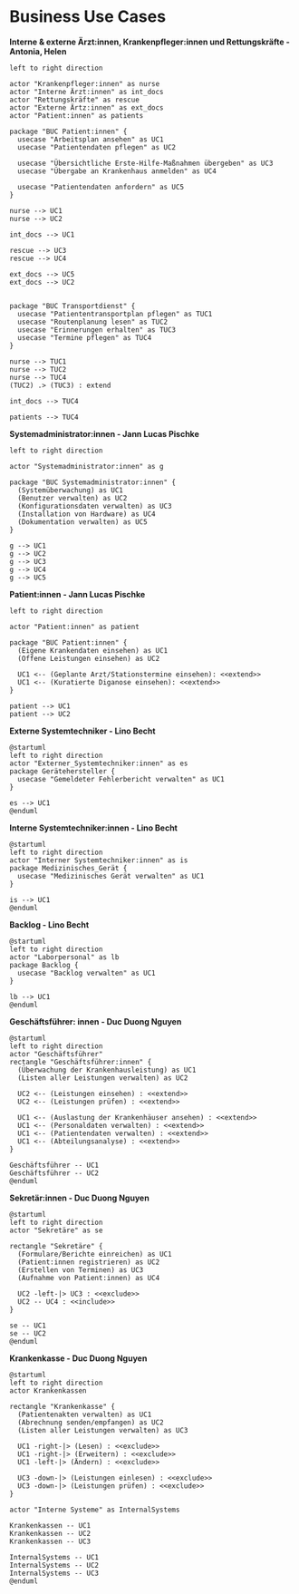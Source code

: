 # Business Use Cases

**Interne & externe Ärzt:innen, Krankenpfleger:innen und Rettungskräfte - Antonia, Helen**

```plantuml BUC Interne & externe Ärzt:innen, Krankenpfleger:innen und Rettungskräfte --
left to right direction

actor "Krankenpfleger:innen" as nurse
actor "Interne Ärzt:innen" as int_docs
actor "Rettungskräfte" as rescue
actor "Externe Ärtz:innen" as ext_docs
actor "Patient:innen" as patients

package "BUC Patient:innen" {
  usecase "Arbeitsplan ansehen" as UC1
  usecase "Patientendaten pflegen" as UC2

  usecase "Übersichtliche Erste-Hilfe-Maßnahmen übergeben" as UC3
  usecase "Übergabe an Krankenhaus anmelden" as UC4

  usecase "Patientendaten anfordern" as UC5
}

nurse --> UC1
nurse --> UC2

int_docs --> UC1

rescue --> UC3
rescue --> UC4

ext_docs --> UC5
ext_docs --> UC2


package "BUC Transportdienst" {
  usecase "Patiententransportplan pflegen" as TUC1
  usecase "Routenplanung lesen" as TUC2
  usecase "Erinnerungen erhalten" as TUC3
  usecase "Termine pflegen" as TUC4
}

nurse --> TUC1
nurse --> TUC2
nurse --> TUC4
(TUC2) .> (TUC3) : extend

int_docs --> TUC4

patients --> TUC4
```

**Systemadministrator:innen - Jann Lucas Pischke**

```plantuml BUC für Systemadministrator:innen
left to right direction

actor "Systemadministrator:innen" as g

package "BUC Systemadministrator:innen" {
  (Systemüberwachung) as UC1
  (Benutzer verwalten) as UC2
  (Konfigurationsdaten verwalten) as UC3
  (Installation von Hardware) as UC4
  (Dokumentation verwalten) as UC5
}

g --> UC1
g --> UC2
g --> UC3
g --> UC4
g --> UC5
```

**Patient:innen - Jann Lucas Pischke** 

```plantuml BUC Patient:innen
left to right direction

actor "Patient:innen" as patient

package "BUC Patient:innen" {
  (Eigene Krankendaten einsehen) as UC1
  (Offene Leistungen einsehen) as UC2

  UC1 <-- (Geplante Arzt/Stationstermine einsehen): <<extend>>
  UC1 <-- (Kuratierte Diganose einsehen): <<extend>>
}

patient --> UC1
patient --> UC2
```

**Externe Systemtechniker - Lino Becht**

```plantuml BUC Geraetehersteller
@startuml
left to right direction
actor "Externer_Systemtechniker:innen" as es
package Gerätehersteller {
  usecase "Gemeldeter Fehlerbericht verwalten" as UC1
}

es --> UC1
@enduml
```

**Interne Systemtechniker:innen - Lino Becht**

```plantuml BUC Geraetehersteller
@startuml
left to right direction
actor "Interner Systemtechniker:innen" as is
package Medizinisches_Gerät {
  usecase "Medizinisches Gerät verwalten" as UC1
}

is --> UC1
@enduml
```

**Backlog - Lino Becht**

```plantuml BUC Backlog
@startuml
left to right direction
actor "Laborpersonal" as lb
package Backlog {
  usecase "Backlog verwalten" as UC1
}

lb --> UC1
@enduml
```

**Geschäftsführer: innen - Duc Duong Nguyen**
```plantuml
@startuml
left to right direction
actor "Geschäftsführer"
rectangle "Geschäftsführer:innen" {
  (Überwachung der Krankenhausleistung) as UC1
  (Listen aller Leistungen verwalten) as UC2

  UC2 <-- (Leistungen einsehen) : <<extend>>
  UC2 <-- (Leistungen prüfen) : <<extend>>

  UC1 <-- (Auslastung der Krankenhäuser ansehen) : <<extend>>
  UC1 <-- (Personaldaten verwalten) : <<extend>>
  UC1 <-- (Patientendaten verwalten) : <<extend>>
  UC1 <-- (Abteilungsanalyse) : <<extend>>
}

Geschäftsführer -- UC1
Geschäftsführer -- UC2
@enduml
```

**Sekretär:innen - Duc Duong Nguyen**
```plantuml
@startuml
left to right direction
actor "Sekretäre" as se

rectangle "Sekretäre" {
  (Formulare/Berichte einreichen) as UC1
  (Patient:innen registrieren) as UC2
  (Erstellen von Terminen) as UC3
  (Aufnahme von Patient:innen) as UC4

  UC2 -left-|> UC3 : <<exclude>>
  UC2 -- UC4 : <<include>>
}

se -- UC1
se -- UC2
@enduml
```


**Krankenkasse - Duc Duong Nguyen**
```plantuml
@startuml
left to right direction
actor Krankenkassen

rectangle "Krankenkasse" {
  (Patientenakten verwalten) as UC1
  (Abrechnung senden/empfangen) as UC2
  (Listen aller Leistungen verwalten) as UC3

  UC1 -right-|> (Lesen) : <<exclude>>
  UC1 -right-|> (Erweitern) : <<exclude>>
  UC1 -left-|> (Ändern) : <<exclude>>

  UC3 -down-|> (Leistungen einlesen) : <<exclude>>
  UC3 -down-|> (Leistungen prüfen) : <<exclude>>
}

actor "Interne Systeme" as InternalSystems

Krankenkassen -- UC1
Krankenkassen -- UC2
Krankenkassen -- UC3

InternalSystems -- UC1
InternalSystems -- UC2
InternalSystems -- UC3
@enduml
```


